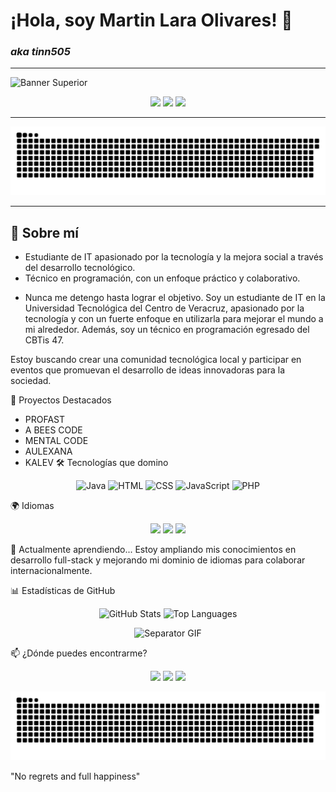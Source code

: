 # ¡Hola, soy Martin Lara Olivares! 👋  
### _aka tinn505_

---

![Banner Superior](https://yourbannerlink.com) 

<p align="center">
  <a href="https://github.com/tinnlaroli"><img src="https://img.shields.io/badge/GitHub-tinnlaroli-333?style=for-the-badge&logo=github"></a>
  <a href="https://www.linkedin.com/in/martin-lara-olivares-9b46b1213/"><img src="https://img.shields.io/badge/LinkedIn-Martin_Lara_Olivares-0e76a8?style=for-the-badge&logo=linkedin"></a>
  <a href="https://www.instagram.com/tinnlaroli/"><img src="https://img.shields.io/badge/Instagram-tinnlaroli-E1306C?style=for-the-badge&logo=instagram"></a>
</p>

---

<p align="center">
  <img src="https://github.com/tinnlaroli/tinnlaroli/blob/output/github-contribution-grid-snake.svg" alt="Snake Animation">
</p>

---

## 🌟 Sobre mí

+ Estudiante de IT apasionado por la tecnología y la mejora social a través del desarrollo tecnológico.
+ Técnico en programación, con un enfoque práctico y colaborativo.
- Nunca me detengo hasta lograr el objetivo.
Soy un estudiante de IT en la Universidad Tecnológica del Centro de Veracruz, apasionado por la tecnología y con un fuerte enfoque en utilizarla para mejorar el mundo a mi alrededor. Además, soy un técnico en programación egresado del CBTis 47.

Estoy buscando crear una comunidad tecnológica local y participar en eventos que promuevan el desarrollo de ideas innovadoras para la sociedad.

🚀 Proyectos Destacados
- PROFAST
- A BEES CODE
- MENTAL CODE
- AULEXANA
- KALEV
🛠️ Tecnologías que domino
<p align="center"> <img src="https://img.shields.io/badge/Java-ED8B00?style=for-the-badge&logo=java&logoColor=white" alt="Java"> <img src="https://img.shields.io/badge/HTML5-E34F26?style=for-the-badge&logo=html5&logoColor=white" alt="HTML"> <img src="https://img.shields.io/badge/CSS3-1572B6?style=for-the-badge&logo=css3&logoColor=white" alt="CSS"> <img src="https://img.shields.io/badge/JavaScript-F7DF1E?style=for-the-badge&logo=javascript&logoColor=black" alt="JavaScript"> <img src="https://img.shields.io/badge/PHP-777BB4?style=for-the-badge&logo=php&logoColor=white" alt="PHP"> </p>
🌍 Idiomas
<p align="center"> <img src="https://img.shields.io/badge/Español-Nativo-green?style=for-the-badge"> <img src="https://img.shields.io/badge/Inglés-Aprendiendo-yellow?style=for-the-badge"> <img src="https://img.shields.io/badge/Francés-Aprendiendo-yellow?style=for-the-badge"> </p>
🌱 Actualmente aprendiendo...
Estoy ampliando mis conocimientos en desarrollo full-stack y mejorando mi dominio de idiomas para colaborar internacionalmente.

📊 Estadísticas de GitHub
<p align="center"> <img src="https://github-readme-stats.vercel.app/api?username=tinnlaroli&show_icons=true&theme=radical" alt="GitHub Stats" width="45%"> <img src="https://github-readme-stats.vercel.app/api/top-langs/?username=tinnlaroli&layout=compact&theme=radical" alt="Top Languages" width="45%"> </p>
<p align="center"> <img src="https://raw.githubusercontent.com/tinnlaroli/tinnlaroli/main/assets/separator.gif" alt="Separator GIF"> </p>
📫 ¿Dónde puedes encontrarme?
<p align="center"> <a href="https://github.com/tinnlaroli"><img src="https://img.shields.io/badge/GitHub-tinnlaroli-333?style=for-the-badge&logo=github"></a> <a href="https://www.linkedin.com/in/martin-lara-olivares-9b46b1213/"><img src="https://img.shields.io/badge/LinkedIn-Martin_Lara_Olivares-0e76a8?style=for-the-badge&logo=linkedin"></a> <a href="https://www.instagram.com/tinnlaroli/"><img src="https://img.shields.io/badge/Instagram-tinnlaroli-E1306C?style=for-the-badge&logo=instagram"></a> </p>
<p align="center"> <img src="https://github.com/tinnlaroli/tinnlaroli/blob/output/github-contribution-grid-snake.svg" alt="Snake Animation"> </p>

"No regrets and full happiness" 

